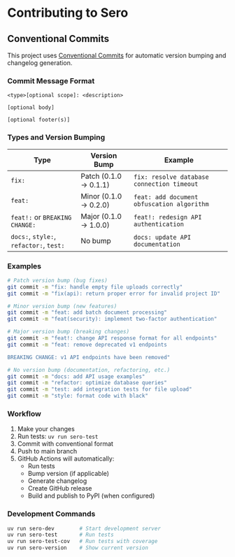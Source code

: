 # Contributing to Sero

## Conventional Commits

This project uses [Conventional Commits](https://www.conventionalcommits.org/) for automatic version bumping and changelog generation.

### Commit Message Format

```
<type>[optional scope]: <description>

[optional body]

[optional footer(s)]
```

### Types and Version Bumping

| Type | Version Bump | Example |
|------|-------------|---------|
| `fix:` | Patch (0.1.0 → 0.1.1) | `fix: resolve database connection timeout` |
| `feat:` | Minor (0.1.0 → 0.2.0) | `feat: add document obfuscation algorithm` |
| `feat!:` or `BREAKING CHANGE:` | Major (0.1.0 → 1.0.0) | `feat!: redesign API authentication` |
| `docs:`, `style:`, `refactor:`, `test:` | No bump | `docs: update API documentation` |

### Examples

```bash
# Patch version bump (bug fixes)
git commit -m "fix: handle empty file uploads correctly"
git commit -m "fix(api): return proper error for invalid project ID"

# Minor version bump (new features)
git commit -m "feat: add batch document processing"
git commit -m "feat(security): implement two-factor authentication"

# Major version bump (breaking changes)
git commit -m "feat!: change API response format for all endpoints"
git commit -m "feat: remove deprecated v1 endpoints

BREAKING CHANGE: v1 API endpoints have been removed"

# No version bump (documentation, refactoring, etc.)
git commit -m "docs: add API usage examples"
git commit -m "refactor: optimize database queries"
git commit -m "test: add integration tests for file upload"
git commit -m "style: format code with black"
```

### Workflow

1. Make your changes
2. Run tests: `uv run sero-test`
3. Commit with conventional format
4. Push to main branch
5. GitHub Actions will automatically:
   - Run tests
   - Bump version (if applicable)  
   - Generate changelog
   - Create GitHub release
   - Build and publish to PyPI (when configured)

### Development Commands

```bash
uv run sero-dev        # Start development server
uv run sero-test       # Run tests
uv run sero-test-cov   # Run tests with coverage
uv run sero-version    # Show current version
```
